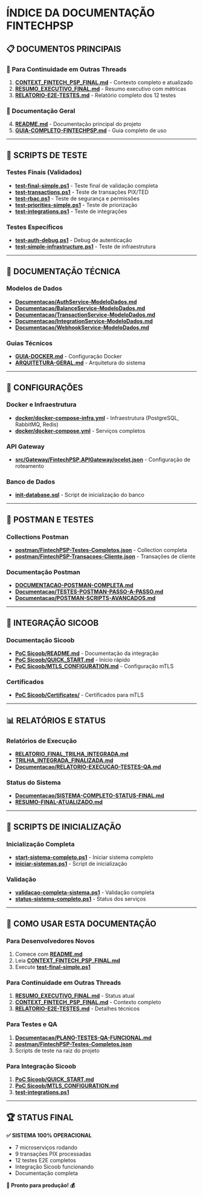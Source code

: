 # ÍNDICE DA DOCUMENTAÇÃO FINTECHPSP

## 📋 DOCUMENTOS PRINCIPAIS

### 🎯 Para Continuidade em Outras Threads
1. **[CONTEXT_FINTECH_PSP_FINAL.md](./CONTEXT_FINTECH_PSP_FINAL.md)** - Contexto completo e atualizado
2. **[RESUMO_EXECUTIVO_FINAL.md](./RESUMO_EXECUTIVO_FINAL.md)** - Resumo executivo com métricas
3. **[RELATORIO-E2E-TESTES.md](./RELATORIO-E2E-TESTES.md)** - Relatório completo dos 12 testes

### 📖 Documentação Geral
4. **[README.md](./README.md)** - Documentação principal do projeto
5. **[GUIA-COMPLETO-FINTECHPSP.md](./GUIA-COMPLETO-FINTECHPSP.md)** - Guia completo de uso

---

## 🧪 SCRIPTS DE TESTE

### Testes Finais (Validados)
- **[test-final-simple.ps1](./test-final-simple.ps1)** - Teste final de validação completa
- **[test-transactions.ps1](./test-transactions.ps1)** - Teste de transações PIX/TED
- **[test-rbac.ps1](./test-rbac.ps1)** - Teste de segurança e permissões
- **[test-priorities-simple.ps1](./test-priorities-simple.ps1)** - Teste de priorização
- **[test-integrations.ps1](./test-integrations.ps1)** - Teste de integrações

### Testes Específicos
- **[test-auth-debug.ps1](./test-auth-debug.ps1)** - Debug de autenticação
- **[test-simple-infrastructure.ps1](./test-simple-infrastructure.ps1)** - Teste de infraestrutura

---

## 📁 DOCUMENTAÇÃO TÉCNICA

### Modelos de Dados
- **[Documentacao/AuthService-ModeloDados.md](./Documentacao/AuthService-ModeloDados.md)**
- **[Documentacao/BalanceService-ModeloDados.md](./Documentacao/BalanceService-ModeloDados.md)**
- **[Documentacao/TransactionService-ModeloDados.md](./Documentacao/TransactionService-ModeloDados.md)**
- **[Documentacao/IntegrationService-ModeloDados.md](./Documentacao/IntegrationService-ModeloDados.md)**
- **[Documentacao/WebhookService-ModeloDados.md](./Documentacao/WebhookService-ModeloDados.md)**

### Guias Técnicos
- **[GUIA-DOCKER.md](./GUIA-DOCKER.md)** - Configuração Docker
- **[ARQUITETURA-GERAL.md](./Documentacao/ARQUITETURA-GERAL.md)** - Arquitetura do sistema

---

## 🔧 CONFIGURAÇÕES

### Docker e Infraestrutura
- **[docker/docker-compose-infra.yml](./docker/docker-compose-infra.yml)** - Infraestrutura (PostgreSQL, RabbitMQ, Redis)
- **[docker/docker-compose.yml](./docker/docker-compose.yml)** - Serviços completos

### API Gateway
- **[src/Gateway/FintechPSP.APIGateway/ocelot.json](./src/Gateway/FintechPSP.APIGateway/ocelot.json)** - Configuração de roteamento

### Banco de Dados
- **[init-database.sql](./init-database.sql)** - Script de inicialização do banco

---

## 📮 POSTMAN E TESTES

### Collections Postman
- **[postman/FintechPSP-Testes-Completos.json](./postman/FintechPSP-Testes-Completos.json)** - Collection completa
- **[postman/FintechPSP-Transacoes-Cliente.json](./postman/FintechPSP-Transacoes-Cliente.json)** - Transações de cliente

### Documentação Postman
- **[DOCUMENTACAO-POSTMAN-COMPLETA.md](./DOCUMENTACAO-POSTMAN-COMPLETA.md)**
- **[Documentacao/TESTES-POSTMAN-PASSO-A-PASSO.md](./Documentacao/TESTES-POSTMAN-PASSO-A-PASSO.md)**
- **[Documentacao/POSTMAN-SCRIPTS-AVANCADOS.md](./Documentacao/POSTMAN-SCRIPTS-AVANCADOS.md)**

---

## 🔗 INTEGRAÇÃO SICOOB

### Documentação Sicoob
- **[PoC Sicoob/README.md](./PoC%20Sicoob/README.md)** - Documentação da integração
- **[PoC Sicoob/QUICK_START.md](./PoC%20Sicoob/QUICK_START.md)** - Início rápido
- **[PoC Sicoob/MTLS_CONFIGURATION.md](./PoC%20Sicoob/MTLS_CONFIGURATION.md)** - Configuração mTLS

### Certificados
- **[PoC Sicoob/Certificates/](./PoC%20Sicoob/Certificates/)** - Certificados para mTLS

---

## 📊 RELATÓRIOS E STATUS

### Relatórios de Execução
- **[RELATORIO_FINAL_TRILHA_INTEGRADA.md](./RELATORIO_FINAL_TRILHA_INTEGRADA.md)**
- **[TRILHA_INTEGRADA_FINALIZADA.md](./TRILHA_INTEGRADA_FINALIZADA.md)**
- **[Documentacao/RELATORIO-EXECUCAO-TESTES-QA.md](./Documentacao/RELATORIO-EXECUCAO-TESTES-QA.md)**

### Status do Sistema
- **[Documentacao/SISTEMA-COMPLETO-STATUS-FINAL.md](./Documentacao/SISTEMA-COMPLETO-STATUS-FINAL.md)**
- **[RESUMO-FINAL-ATUALIZADO.md](./RESUMO-FINAL-ATUALIZADO.md)**

---

## 🚀 SCRIPTS DE INICIALIZAÇÃO

### Inicialização Completa
- **[start-sistema-completo.ps1](./start-sistema-completo.ps1)** - Iniciar sistema completo
- **[iniciar-sistemas.ps1](./iniciar-sistemas.ps1)** - Script de inicialização

### Validação
- **[validacao-completa-sistema.ps1](./validacao-completa-sistema.ps1)** - Validação completa
- **[status-sistema-completo.ps1](./status-sistema-completo.ps1)** - Status dos serviços

---

## 🎯 COMO USAR ESTA DOCUMENTAÇÃO

### Para Desenvolvedores Novos
1. Comece com **[README.md](./README.md)**
2. Leia **[CONTEXT_FINTECH_PSP_FINAL.md](./CONTEXT_FINTECH_PSP_FINAL.md)**
3. Execute **[test-final-simple.ps1](./test-final-simple.ps1)**

### Para Continuidade em Outras Threads
1. **[RESUMO_EXECUTIVO_FINAL.md](./RESUMO_EXECUTIVO_FINAL.md)** - Status atual
2. **[CONTEXT_FINTECH_PSP_FINAL.md](./CONTEXT_FINTECH_PSP_FINAL.md)** - Contexto completo
3. **[RELATORIO-E2E-TESTES.md](./RELATORIO-E2E-TESTES.md)** - Detalhes técnicos

### Para Testes e QA
1. **[Documentacao/PLANO-TESTES-QA-FUNCIONAL.md](./Documentacao/PLANO-TESTES-QA-FUNCIONAL.md)**
2. **[postman/FintechPSP-Testes-Completos.json](./postman/FintechPSP-Testes-Completos.json)**
3. Scripts de teste na raiz do projeto

### Para Integração Sicoob
1. **[PoC Sicoob/QUICK_START.md](./PoC%20Sicoob/QUICK_START.md)**
2. **[PoC Sicoob/MTLS_CONFIGURATION.md](./PoC%20Sicoob/MTLS_CONFIGURATION.md)**
3. **[test-integrations.ps1](./test-integrations.ps1)**

---

## 🏆 STATUS FINAL

**✅ SISTEMA 100% OPERACIONAL**
- 7 microserviços rodando
- 9 transações PIX processadas
- 12 testes E2E completos
- Integração Sicoob funcionando
- Documentação completa

**🚀 Pronto para produção! 💰**
